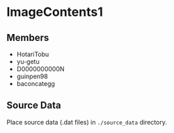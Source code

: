 # ImageContents1

## Members

- HotariTobu
- yu-getu
- D0000000000N
- guinpen98
- baconcategg

## Source Data

Place source data (.dat files) in `./source_data` directory.